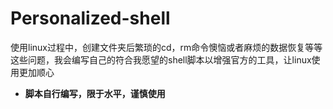# Personalized-shell
使用linux过程中，创建文件夹后繁琐的cd，rm命令懊恼或者麻烦的数据恢复等等这些问题，我会编写自己的符合我愿望的shell脚本以增强官方的工具，让linux使用更加顺心

* **脚本自行编写，限于水平，谨慎使用**
